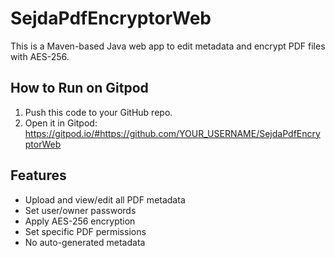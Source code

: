 
# SejdaPdfEncryptorWeb

This is a Maven-based Java web app to edit metadata and encrypt PDF files with AES-256.

## How to Run on Gitpod

1. Push this code to your GitHub repo.
2. Open it in Gitpod: https://gitpod.io/#https://github.com/YOUR_USERNAME/SejdaPdfEncryptorWeb

## Features
- Upload and view/edit all PDF metadata
- Set user/owner passwords
- Apply AES-256 encryption
- Set specific PDF permissions
- No auto-generated metadata
